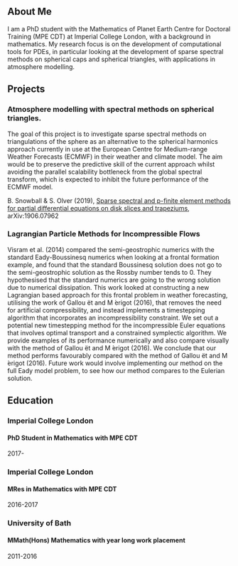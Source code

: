 ## About Me

I am a PhD student with the Mathematics of Planet Earth Centre for Doctoral Training (MPE CDT) at Imperial College London, with a background in mathematics. My research focus is on the development of computational tools for PDEs, in particular looking at the development of sparse spectral methods on spherical caps and spherical triangles, with applications in atmosphere modelling.

## Projects

### Atmosphere modelling with spectral methods on spherical triangles.

The goal of this project is to investigate sparse spectral methods on triangulations of the sphere as an alternative to the spherical harmonics approach currently in use at the European Centre for Medium-range Weather Forecasts (ECMWF) in their weather and climate model. The aim would be to preserve the predictive skill of the current approach whilst avoiding the parallel scalability bottleneck from the global spectral transform, which is expected to inhibit the future performance of the ECMWF model.

B. Snowball & S. Olver (2019), [Sparse spectral and p-finite element methods for partial differential equations on disk slices and trapeziums](https://arxiv.org/abs/1906.07962), arXiv:1906.07962

### Lagrangian Particle Methods for Incompressible Flows

Visram et al. (2014) compared the semi-geostrophic numerics with the standard Eady-Boussinesq numerics when looking at a frontal formation example, and found that the standard Boussinesq solution does not go to the semi-geostrophic solution as the Rossby number tends to 0. They hypothesised that the standard numerics are going to the wrong solution due to numerical dissipation. This work looked at constructing a new Lagrangian based approach for this frontal problem in weather forecasting, utilising the work of Gallou ̈et and M ́erigot (2016), that removes the need for artificial compressibility, and instead implements a timestepping algorithm that incorporates an incompressibility constraint. We set out a potential new timestepping method for the incompressible Euler equations that involves optimal transport and a constrained symplectic algorithm. We provide examples of its performance numerically and also compare visually with the method of Gallou ̈et and M ́erigot (2016). We conclude that our method performs favourably compared with the method of Gallou ̈et and M ́erigot (2016). Future work would involve implementing our method on the full Eady model problem, to see how our method compares to the Eulerian solution.

## Education

### Imperial College London
#### PhD Student in Mathematics with MPE CDT
2017-

### Imperial College London
#### MRes in Mathematics with MPE CDT
2016-2017

### University of Bath
#### MMath(Hons) Mathematics with year long work placement
2011-2016

